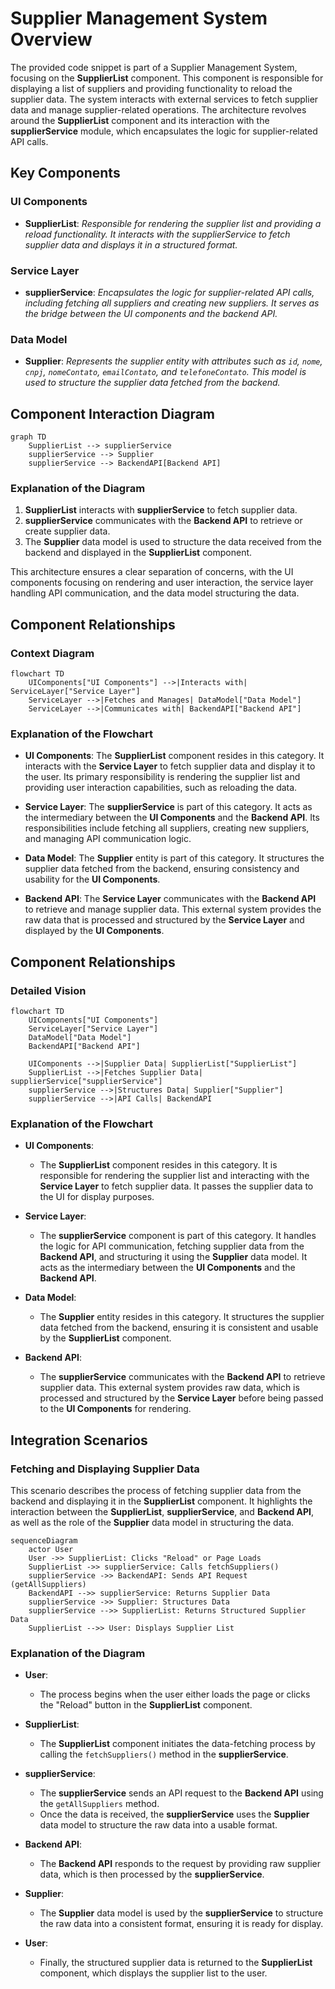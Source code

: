 # Supplier Management System Overview

The provided code snippet is part of a Supplier Management System, focusing on the **SupplierList** component. This component is responsible for displaying a list of suppliers and providing functionality to reload the supplier data. The system interacts with external services to fetch supplier data and manage supplier-related operations. The architecture revolves around the **SupplierList** component and its interaction with the **supplierService** module, which encapsulates the logic for supplier-related API calls.

## Key Components

### UI Components
- **SupplierList**: *Responsible for rendering the supplier list and providing a reload functionality. It interacts with the supplierService to fetch supplier data and displays it in a structured format.*

### Service Layer
- **supplierService**: *Encapsulates the logic for supplier-related API calls, including fetching all suppliers and creating new suppliers. It serves as the bridge between the UI components and the backend API.*

### Data Model
- **Supplier**: *Represents the supplier entity with attributes such as `id`, `nome`, `cnpj`, `nomeContato`, `emailContato`, and `telefoneContato`. This model is used to structure the supplier data fetched from the backend.*

## Component Interaction Diagram

```mermaid
graph TD
    SupplierList --> supplierService
    supplierService --> Supplier
    supplierService --> BackendAPI[Backend API]
```

### Explanation of the Diagram
1. **SupplierList** interacts with **supplierService** to fetch supplier data.
2. **supplierService** communicates with the **Backend API** to retrieve or create supplier data.
3. The **Supplier** data model is used to structure the data received from the backend and displayed in the **SupplierList** component.

This architecture ensures a clear separation of concerns, with the UI components focusing on rendering and user interaction, the service layer handling API communication, and the data model structuring the data.
## Component Relationships

### Context Diagram

```mermaid
flowchart TD
    UIComponents["UI Components"] -->|Interacts with| ServiceLayer["Service Layer"]
    ServiceLayer -->|Fetches and Manages| DataModel["Data Model"]
    ServiceLayer -->|Communicates with| BackendAPI["Backend API"]
```

### Explanation of the Flowchart

- **UI Components**: The **SupplierList** component resides in this category. It interacts with the **Service Layer** to fetch supplier data and display it to the user. Its primary responsibility is rendering the supplier list and providing user interaction capabilities, such as reloading the data.

- **Service Layer**: The **supplierService** is part of this category. It acts as the intermediary between the **UI Components** and the **Backend API**. Its responsibilities include fetching all suppliers, creating new suppliers, and managing API communication logic.

- **Data Model**: The **Supplier** entity is part of this category. It structures the supplier data fetched from the backend, ensuring consistency and usability for the **UI Components**.

- **Backend API**: The **Service Layer** communicates with the **Backend API** to retrieve and manage supplier data. This external system provides the raw data that is processed and structured by the **Service Layer** and displayed by the **UI Components**.
## Component Relationships

### Detailed Vision

```mermaid
flowchart TD
    UIComponents["UI Components"]
    ServiceLayer["Service Layer"]
    DataModel["Data Model"]
    BackendAPI["Backend API"]

    UIComponents -->|Supplier Data| SupplierList["SupplierList"]
    SupplierList -->|Fetches Supplier Data| supplierService["supplierService"]
    supplierService -->|Structures Data| Supplier["Supplier"]
    supplierService -->|API Calls| BackendAPI
```

### Explanation of the Flowchart

- **UI Components**:
  - The **SupplierList** component resides in this category. It is responsible for rendering the supplier list and interacting with the **Service Layer** to fetch supplier data. It passes the supplier data to the UI for display purposes.

- **Service Layer**:
  - The **supplierService** component is part of this category. It handles the logic for API communication, fetching supplier data from the **Backend API**, and structuring it using the **Supplier** data model. It acts as the intermediary between the **UI Components** and the **Backend API**.

- **Data Model**:
  - The **Supplier** entity resides in this category. It structures the supplier data fetched from the backend, ensuring it is consistent and usable by the **SupplierList** component.

- **Backend API**:
  - The **supplierService** communicates with the **Backend API** to retrieve supplier data. This external system provides raw data, which is processed and structured by the **Service Layer** before being passed to the **UI Components** for rendering.
## Integration Scenarios

### Fetching and Displaying Supplier Data

This scenario describes the process of fetching supplier data from the backend and displaying it in the **SupplierList** component. It highlights the interaction between the **SupplierList**, **supplierService**, and **Backend API**, as well as the role of the **Supplier** data model in structuring the data.

```mermaid
sequenceDiagram
    actor User
    User ->> SupplierList: Clicks "Reload" or Page Loads
    SupplierList ->> supplierService: Calls fetchSuppliers()
    supplierService ->> BackendAPI: Sends API Request (getAllSuppliers)
    BackendAPI -->> supplierService: Returns Supplier Data
    supplierService ->> Supplier: Structures Data
    supplierService -->> SupplierList: Returns Structured Supplier Data
    SupplierList -->> User: Displays Supplier List
```

### Explanation of the Diagram

- **User**:
  - The process begins when the user either loads the page or clicks the "Reload" button in the **SupplierList** component.

- **SupplierList**:
  - The **SupplierList** component initiates the data-fetching process by calling the `fetchSuppliers()` method in the **supplierService**.

- **supplierService**:
  - The **supplierService** sends an API request to the **Backend API** using the `getAllSuppliers` method.
  - Once the data is received, the **supplierService** uses the **Supplier** data model to structure the raw data into a usable format.

- **Backend API**:
  - The **Backend API** responds to the request by providing raw supplier data, which is then processed by the **supplierService**.

- **Supplier**:
  - The **Supplier** data model is used by the **supplierService** to structure the raw data into a consistent format, ensuring it is ready for display.

- **User**:
  - Finally, the structured supplier data is returned to the **SupplierList** component, which displays the supplier list to the user.
